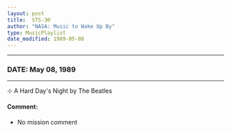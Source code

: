```yaml
---
layout: post
title:  STS-30
author: "NASA: Music to Wake Up By"
type: MusicPlaylist
date_modified: 1989-05-08
---
```


----
### DATE: May 08, 1989
----
⊹ A Hard Day's Night by The Beatles

#### Comment:
* No mission comment
